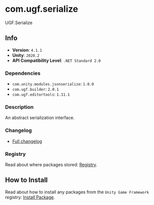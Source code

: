# com.ugf.serialize

UGF.Serialize

## Info

- **Version**: `4.1.1`
- **Unity**: `2020.2`
- **API Compatibility Level**: `.NET Standard 2.0`

### Dependencies

- `com.unity.modules.jsonserialize`: `1.0.0`
- `com.ugf.builder`: `2.0.1`
- `com.ugf.editortools`: `1.11.1`


### Description

An abstract serialization interface.

### Changelog

- [Full changelog](changelog.md)

### Registry

Read about where packages stored: [Registry](https://github.com/unity-game-framework/organization/blob/main/docs/registry.md).

## How to Install

Read about how to install any packages from the `Unity Game Framework` registry: [Install Package](https://github.com/unity-game-framework/organization/blob/main/docs/install-packages.md).
